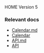HOME
Version 5

### Relevant docs

- [Calendar.md](calendar.md)
- [Calendar](calendar)
- [API.md](/API.md)
- [API](/API)
